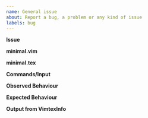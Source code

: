 ```yaml
---
name: General issue
about: Report a bug, a problem or any kind of issue
labels: bug
---
```


<!-- Tips for debugging and issue reporting
- Make sure to search for a solution in old issues before posting a new one
- Run `:chechhealth` (if available, e.g. on neovim)
- Inspect output of `:VimtexCompileOutput`
- Formatting guide: https://guides.github.com/features/mastering-markdown/
- Include files inline (don't attach them as links)
-->

**Issue**
<!--A clear and concise description of the issue in a few sentences. Try to stick to simple english, to make easier for others to understand.-->

<!-- Provide the following files and commands in detail, so everybody can reproduce the issue-->

**minimal.vim**
<!-- Create a minimal vimrc file, e.g.:

  ```vim
  set nocompatible
  let &runtimepath  = '~/.vim/bundle/vimtex,' . &runtimepath
  let &runtimepath .= ',~/.vim/bundle/vimtex/after'
  filetype plugin indent on
  syntax enable
  ```
-->

**minimal.tex**
<!-- Create a minimal LaTeX file, e.g.:

  ```tex
  \documentclass{minimal}
  \begin{document}
  Hello world!
  \end{document}
  ```
-->

<!--
- If you are a vim user, start vim with `vim --servername VIM -u minimal.vim minimal.tex`

- If you are a neovim user, start neovim with `nvim -u minimal.vim minimal.tex`
-->

**Commands/Input**
<!-- Provide set of keys or command to reproduce the issue-->

**Observed Behaviour**
<!-- Describe the observed behaviour-->

**Expected Behaviour**
<!-- Describe both the expected and the observed behaviour-->

<!-- *Note*: if relevant, include the content of your `.latexmkrc` file -->
<!-- If you opened this from vimtex, you can just type `<ESC>:read ~\.latexmkrc`
     or `<ESC>:read .latexmkrc` for a local `.latexmkrc` -->

**Output from VimtexInfo**
<!-- Run `:VimtexInfo` and paste the content here -->

